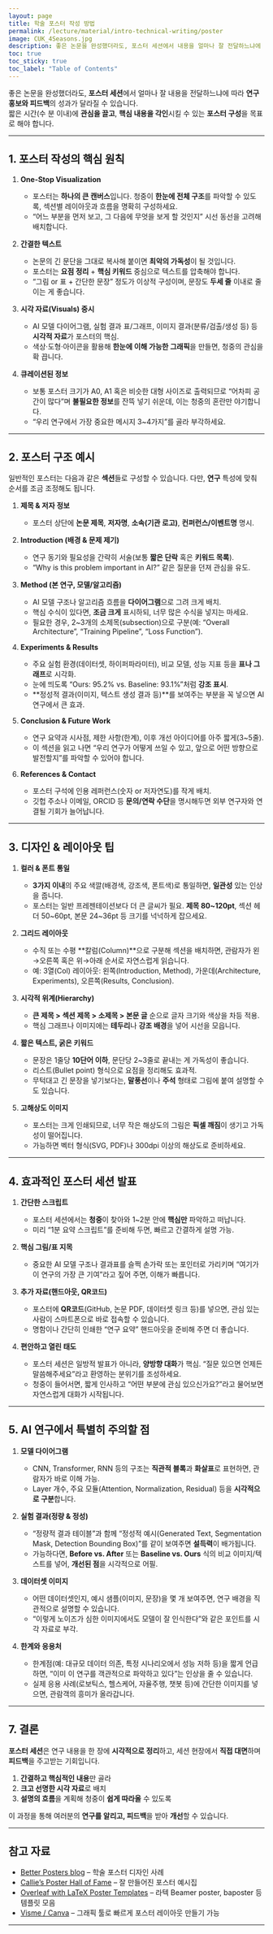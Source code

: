 ```yaml
---
layout: page
title: 학술 포스터 작성 방법
permalink: /lecture/material/intro-technical-writing/poster
image: CUK_4Seasons.jpg
description: 좋은 논문을 완성했더라도, 포스터 세션에서 내용을 얼마나 잘 전달하느냐에 따라 연구 홍보와 피드백의 성과가 달라질 수 있습니다.  
toc: true
toc_sticky: true
toc_label: "Table of Contents"
---
```


좋은 논문을 완성했더라도, **포스터 세션**에서 얼마나 잘 내용을 전달하느냐에 따라 **연구 홍보와 피드백**의 성과가 달라질 수 있습니다.  
짧은 시간(수 분 이내)에 **관심을 끌고**, **핵심 내용을 각인**시킬 수 있는 **포스터 구성**을 목표로 해야 합니다.

---

## 1. 포스터 작성의 핵심 원칙

1. **One-Stop Visualization**  
   - 포스터는 **하나의 큰 캔버스**입니다. 청중이 **한눈에 전체 구조**를 파악할 수 있도록, 섹션별 레이아웃과 흐름을 명확히 구성하세요.  
   - “어느 부분을 먼저 보고, 그 다음에 무엇을 보게 할 것인지” 시선 동선을 고려해 배치합니다.

2. **간결한 텍스트**  
   - 논문의 긴 문단을 그대로 복사해 붙이면 **최악의 가독성**이 될 것입니다.  
   - 포스터는 **요점 정리** + **핵심 키워드** 중심으로 텍스트를 압축해야 합니다.  
   - “그림 or 표 + 간단한 문장” 정도가 이상적 구성이며, 문장도 **두세 줄** 이내로 줄이는 게 좋습니다.

3. **시각 자료(Visuals) 중시**  
   - AI 모델 다이어그램, 실험 결과 표/그래프, 이미지 결과(분류/검출/생성 등) 등 **시각적 자료**가 포스터의 핵심.  
   - 색상·도형·아이콘을 활용해 **한눈에 이해 가능한 그래픽**을 만들면, 청중의 관심을 확 끕니다.

4. **큐레이션된 정보**  
   - 보통 포스터 크기가 A0, A1 혹은 비슷한 대형 사이즈로 출력되므로 “어차피 공간이 많다”며 **불필요한 정보**를 잔뜩 넣기 쉬운데, 이는 청중의 혼란만 야기합니다.  
   - “우리 연구에서 가장 중요한 메시지 3~4가지”를 골라 부각하세요.

---

## 2. 포스터 구조 예시

일반적인 포스터는 다음과 같은 **섹션**들로 구성할 수 있습니다. 다만, **연구** 특성에 맞춰 순서를 조금 조정해도 됩니다.

1. **제목 & 저자 정보**  
   - 포스터 상단에 **논문 제목**, **저자명**, **소속(기관 로고)**, **컨퍼런스/이벤트명** 명시.  

2. **Introduction (배경 & 문제 제기)**  
   - 연구 동기와 필요성을 간략히 서술(보통 **짧은 단락** 혹은 **키워드 목록**).  
   - “Why is this problem important in AI?” 같은 질문을 던져 관심을 유도.

3. **Method (본 연구, 모델/알고리즘)**  
   - AI 모델 구조나 알고리즘 흐름을 **다이어그램**으로 그려 크게 배치.  
   - 핵심 수식이 있다면, **조금 크게** 표시하되, 너무 많은 수식을 넣지는 마세요.  
   - 필요한 경우, 2~3개의 소제목(subsection)으로 구분(예: “Overall Architecture”, “Training Pipeline”, “Loss Function”).

4. **Experiments & Results**  
   - 주요 실험 환경(데이터셋, 하이퍼파라미터), 비교 모델, 성능 지표 등을 **표나 그래프**로 시각화.  
   - 눈에 띄도록 “Ours: 95.2% vs. Baseline: 93.1%”처럼 **강조 표시**.  
   - **정성적 결과(이미지, 텍스트 생성 결과 등)**를 보여주는 부분을 꼭 넣으면 AI 연구에서 큰 효과.  

5. **Conclusion & Future Work**  
   - 연구 요약과 시사점, 제한 사항(한계), 이후 개선 아이디어를 아주 짧게(3~5줄).  
   - 이 섹션을 읽고 나면 “우리 연구가 어떻게 쓰일 수 있고, 앞으로 어떤 방향으로 발전할지”를 파악할 수 있어야 합니다.

6. **References & Contact**  
   - 포스터 구석에 인용 레퍼런스(숫자 or 저자연도)를 작게 배치.  
   - 깃헙 주소나 이메일, ORCID 등 **문의/연락 수단**을 명시해두면 외부 연구자와 연결될 기회가 늘어납니다.

---

## 3. 디자인 & 레이아웃 팁

1. **컬러 & 폰트 통일**  
   - **3가지 이내**의 주요 색깔(배경색, 강조색, 폰트색)로 통일하면, **일관성** 있는 인상을 줍니다.  
   - 포스터는 일반 프레젠테이션보다 더 큰 글씨가 필요. **제목 80~120pt**, 섹션 헤더 50~60pt, 본문 24~36pt 등 크기를 넉넉하게 잡으세요.

2. **그리드 레이아웃**  
   - 수직 또는 수평 **칼럼(Column)**으로 구분해 섹션을 배치하면, 관람자가 왼→오른쪽 혹은 위→아래 순서로 자연스럽게 읽습니다.  
   - 예: 3열(Col) 레이아웃: 왼쪽(Introduction, Method), 가운데(Architecture, Experiments), 오른쪽(Results, Conclusion).

3. **시각적 위계(Hierarchy)**  
   - **큰 제목 > 섹션 제목 > 소제목 > 본문 글** 순으로 글자 크기와 색상을 차등 적용.  
   - 핵심 그래프나 이미지에는 **테두리**나 **강조 배경**을 넣어 시선을 모읍니다.

4. **짧은 텍스트, 굵은 키워드**  
   - 문장은 1줄당 **10단어 이하**, 문단당 2~3줄로 끝내는 게 가독성이 좋습니다.  
   - 리스트(Bullet point) 형식으로 요점을 정리해도 효과적.  
   - 무턱대고 긴 문장을 넣기보다는, **말풍선**이나 **주석** 형태로 그림에 붙여 설명할 수도 있습니다.

5. **고해상도 이미지**  
   - 포스터는 크게 인쇄되므로, 너무 작은 해상도의 그림은 **픽셀 깨짐**이 생기고 가독성이 떨어집니다.  
   - 가능하면 벡터 형식(SVG, PDF)나 300dpi 이상의 해상도로 준비하세요.  

---

## 4. 효과적인 포스터 세션 발표

1. **간단한 스크립트**  
   - 포스터 세션에서는 **청중**이 찾아와 1~2분 안에 **핵심만** 파악하고 떠납니다.  
   - 미리 “1분 요약 스크립트”를 준비해 두면, 빠르고 간결하게 설명 가능.

2. **핵심 그림/표 지목**  
   - 중요한 AI 모델 구조나 결과표를 슬쩍 손가락 또는 포인터로 가리키며 “여기가 이 연구의 가장 큰 기여”라고 짚어 주면, 이해가 빠릅니다.  

3. **추가 자료(핸드아웃, QR코드)**  
   - 포스터에 **QR코드**(GitHub, 논문 PDF, 데이터셋 링크 등)를 넣으면, 관심 있는 사람이 스마트폰으로 바로 접속할 수 있습니다.  
   - 명함이나 간단히 인쇄한 “연구 요약” 핸드아웃을 준비해 주면 더 좋습니다.

4. **편안하고 열린 태도**  
   - 포스터 세션은 일방적 발표가 아니라, **양방향 대화**가 핵심. “질문 있으면 언제든 말씀해주세요”라고 환영하는 분위기를 조성하세요.  
   - 청중이 들어서면, 짧게 인사하고 “어떤 부분에 관심 있으신가요?”라고 물어보면 자연스럽게 대화가 시작됩니다.

---

## 5. AI 연구에서 특별히 주의할 점

1. **모델 다이어그램**  
   - CNN, Transformer, RNN 등의 구조는 **직관적 블록**과 **화살표**로 표현하면, 관람자가 바로 이해 가능.  
   - Layer 개수, 주요 모듈(Attention, Normalization, Residual) 등을 **시각적으로 구분**합니다.

2. **실험 결과(정량 & 정성)**  
   - “정량적 결과 테이블”과 함께 “정성적 예시(Generated Text, Segmentation Mask, Detection Bounding Box)”를 같이 보여주면 **설득력**이 배가됩니다.  
   - 가능하다면, **Before vs. After** 또는 **Baseline vs. Ours** 식의 비교 이미지/텍스트를 넣어, **개선된 점**을 시각적으로 어필.

3. **데이터셋 이미지**  
   - 어떤 데이터셋인지, 예시 샘플(이미지, 문장)을 몇 개 보여주면, 연구 배경을 직관적으로 설명할 수 있습니다.  
   - “이렇게 노이즈가 심한 이미지에서도 모델이 잘 인식한다”와 같은 포인트를 시각 자료로 부각.

4. **한계와 응용처**  
   - 한계점(예: 대규모 데이터 의존, 특정 시나리오에서 성능 저하 등)을 짧게 언급하면, “이미 이 연구를 객관적으로 파악하고 있다”는 인상을 줄 수 있습니다.  
   - 실제 응용 사례(로보틱스, 헬스케어, 자율주행, 챗봇 등)에 간단한 이미지를 넣으면, 관람객의 흥미가 올라갑니다.

---

## 7. 결론

**포스터 세션**은 연구 내용을 한 장에 **시각적으로 정리**하고, 세션 현장에서 **직접 대면**하며 **피드백**을 주고받는 기회입니다.

1. **간결하고 핵심적인 내용**만 골라  
2. **크고 선명한 시각 자료**로 배치  
3. **설명의 흐름**을 계획해 청중이 **쉽게 따라올** 수 있도록  

이 과정을 통해 여러분의 **연구를 알리고, 피드백**을 받아 **개선**할 수 있습니다.  

---

## 참고 자료

- [Better Posters blog](https://betterposters.blogspot.com/) – 학술 포스터 디자인 사례  
- [Callie’s Poster Hall of Fame](https://www.callie.org/posters) – 잘 만들어진 포스터 예시집  
- [Overleaf with LaTeX Poster Templates](https://www.overleaf.com/gallery/tagged/poster) – 라텍 Beamer poster, baposter 등 템플릿 모음  
- [Visme / Canva](https://www.canva.com) – 그래픽 툴로 빠르게 포스터 레이아웃 만들기 가능  

---

